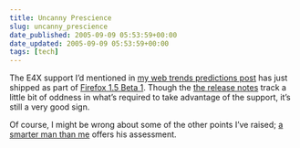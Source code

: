 ```yaml
---
title: Uncanny Prescience
slug: uncanny_prescience
date_published: 2005-09-09 05:53:59+00:00
date_updated: 2005-09-09 05:53:59+00:00
tags: [tech]
---
```

The E4X support I’d mentioned in [my web trends predictions post](/2005/09/06/web_development) has just shipped as part of [Firefox 1.5 Beta 1](http://www.mozilla.org/projects/firefox/). Though the [the release notes](http://www.squarefree.com/burningedge/releases/1.5a2.html#webdev) track a little bit of oddness in what’s required to take advantage of the support, it’s still a very good sign.

Of course, I might be wrong about some of the other points I’ve raised; [a smarter man than me](http://www.franklinmint.fm/blog/archives/000441.html) offers his assessment.

